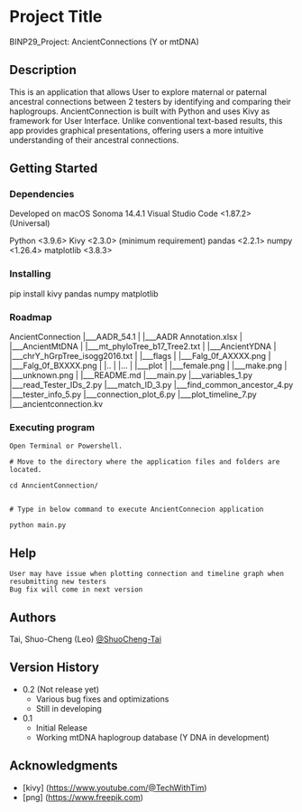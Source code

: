 # Project Title

BINP29_Project: AncientConnections (Y or mtDNA)

## Description

This is an application that allows User to explore maternal or paternal ancestral connections between 2 testers by identifying and comparing their haplogroups.
AncientConnection is built with Python and uses Kivy as framework for User Interface. 
Unlike conventional text-based results, this app provides graphical presentations, offering users a more intuitive understanding of their ancestral connections.

## Getting Started

### Dependencies

Developed on macOS Sonoma 14.4.1
Visual Studio Code <1.87.2> (Universal)

Python  <3.9.6>
Kivy    <2.3.0> (minimum requirement)
pandas  <2.2.1>
numpy   <1.26.4>
matplotlib  <3.8.3>

### Installing

pip install kivy pandas numpy matplotlib

### Roadmap

AncientConnection
|___AADR_54.1
|   |___AADR Annotation.xlsx
|
|___AncientMtDNA
|   |___mt_phyloTree_b17_Tree2.txt
|
|___AncientYDNA
|   |___chrY_hGrpTree_isogg2016.txt
|
|___flags
|   |___Falg_0f_AXXXX.png
|   |___Falg_0f_BXXXX.png
|   |..
|   |...
|
|___plot
|   |___female.png
|   |___make.png
|   |___unknown.png
|
|___README.md
|___main.py
|___variables_1.py
|___read_Tester_IDs_2.py
|___match_ID_3.py
|___find_common_ancestor_4.py
|___tester_info_5.py
|___connection_plot_6.py
|___plot_timeline_7.py
|___ancientconnection.kv

### Executing program

```
Open Terminal or Powershell.

# Move to the directory where the application files and folders are located.

cd AnncientConnection/


# Type in below command to execute AncientConnecion application

python main.py

```

## Help

```
User may have issue when plotting connection and timeline graph when resubmitting new testers
Bug fix will come in next version
```

## Authors

Tai, Shuo-Cheng (Leo)
[@ShuoCheng-Tai](https://github.com/ShuoCheng-Tai)

## Version History

* 0.2 (Not release yet)
    * Various bug fixes and optimizations
    * Still in developing
* 0.1
    * Initial Release
    * Working mtDNA haplogroup database (Y DNA in development)

## Acknowledgments
* [kivy] (https://www.youtube.com/@TechWithTim) 
* [png] (https://www.freepik.com)
